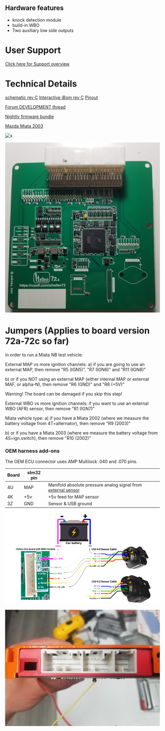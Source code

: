 ## Hardware features

* knock detection module
* build-in WBO
* Two auxiliary low side outputs 


# User Support

[Click here for Support overview](Support)



# Technical Details

[schematic rev C](Hardware/Hellen/hellen72-c-schematic.pdf)
[Interactive iBom rev C](https://rusefi.com/docs/ibom/hellen72-c-ibom.html)
[Pinout](https://rusefi.com/docs/pinouts/hellen/helen72/)

[Forum DEVELOPMENT thread](https://rusefi.com/forum/viewtopic.php?f=4&t=1947)



[Nightly firmware bundle](https://rusefi.com/build_server/rusefi_bundle_hellen72.zip)






[Mazda Miata 2003](Mazda-Miata-2003)

![x](Hardware/Hellen/hellen72-c-as-received.jpg)

![x](Hardware/Hellen/hellen72a.jpg)

# Jumpers (Applies to board version 72a-72c so far)
 in order to run a Miata NB test vehicle:

External MAP vs more ignition channels:
a) if you are going to use an external MAP, then remove "R5 (IGN5)", "R7 (IGN6)" and "R11 (IGN8)"

b) or if you NOT using an external MAP (either internal MAP or external MAF, or alpha-N), then remove "R6 (GND)" and "R8 (+5V)"

Warning! The board can be damaged if you skip this step!

External WBO vs more ignition channels:
if you want to use an external WBO (AFR) sensor, then remove "R1 (IGN7)"

Miata vehicle type:
a) if you have a Miata 2002 (where we measure the battery voltage from 4T=alternator), then remove "R9 (2003)"

b) or if you have a Miata 2003 (where we measure the battery voltage from 4S=ign.switch), then remove "R10 (2002)"

### OEM harness add-ons  
The OEM ECU connector uses AMP Multilock .040 and .070 pins. 

| Board   | stm32 pin  |   |
|-----|---|---|
| 4U  | MAP| Manifold absolute pressure analog signal from [external sensor](GM-map-sensor) | 
| 4K  | +5v | +5v feed for MAP sensor |
| 3Z | GND | Sensor & USB ground | 



![x](Hardware/Hellen/hellen72-wbo.jpg)

![x](Hardware/Hellen/hellen72-c-connector-cover.jpg)